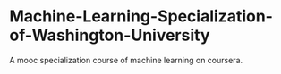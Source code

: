 # Machine-Learning-Specialization-of-Washington-University
A mooc specialization course of machine learning on coursera.
